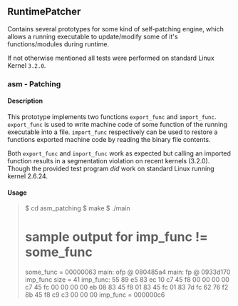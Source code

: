 ## RuntimePatcher ##

Contains several prototypes for some kind of self-patching engine, which
allows a running executable to update/modify some of it's functions/modules
during runtime.

If not otherwise mentioned all tests were performed on standard Linux Kernel
`3.2.0`.


### asm - Patching ###

#### Description ####

This prototype implements two functions `export_func` and `import_func`.
`export_func` is used to write machine code of some function of the running
executable into a file. `import_func` respectively can be used to restore
a functions exported machine code by reading the binary file contents.

Both `export_func` and `import_func` work as expected but calling an imported
function results in a segmentation violation on recent kernels (3.2.0). Though
the provided test program *did* work on standard Linux running kernel 2.6.24.

#### Usage ####

> $ cd asm\_patching
> $ make
> $ ./main
>  # sample output for imp\_func != some\_func
>  some\_func = 00000063
>  main: ofp @ 080485a4
>  main:  fp @ 0933d170
>  imp\_func size = 41
>  imp\_func:
>   55 89 e5 83
>   ec 10 c7 45
>   f8 00 00 00
>   00 c7 45 fc
>   00 00 00 00
>   eb 08 83 45
>   f8 01 83 45
>   fc 01 83 7d
>   fc 62 76 f2
>   8b 45 f8 c9
>   c3 00 00 00
>  imp\_func = 000000c6
